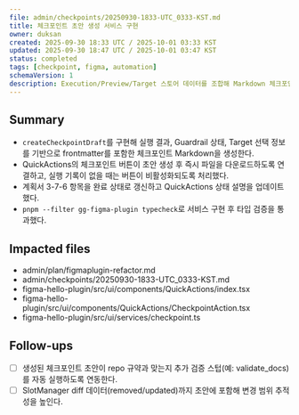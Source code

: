 ```yaml
---
file: admin/checkpoints/20250930-1833-UTC_0333-KST.md
title: 체크포인트 초안 생성 서비스 구현
owner: duksan
created: 2025-09-30 18:33 UTC / 2025-10-01 03:33 KST
updated: 2025-09-30 18:47 UTC / 2025-10-01 03:47 KST
status: completed
tags: [checkpoint, figma, automation]
schemaVersion: 1
description: Execution/Preview/Target 스토어 데이터를 조합해 Markdown 체크포인트 초안을 생성하고 QuickActions에서 다운로드하도록 했다.
---
```


## Summary

- `createCheckpointDraft`를 구현해 실행 결과, Guardrail 상태, Target 선택 정보를 기반으로 frontmatter를 포함한 체크포인트 Markdown을 생성한다.
- QuickActions의 체크포인트 버튼이 초안 생성 후 즉시 파일을 다운로드하도록 연결하고, 실행 기록이 없을 때는 버튼이 비활성화되도록 처리했다.
- 계획서 3-7-6 항목을 완료 상태로 갱신하고 QuickActions 상태 설명을 업데이트했다.
- `pnpm --filter gg-figma-plugin typecheck`로 서비스 구현 후 타입 검증을 통과했다.

## Impacted files

- admin/plan/figmaplugin-refactor.md
- admin/checkpoints/20250930-1833-UTC_0333-KST.md
- figma-hello-plugin/src/ui/components/QuickActions/index.tsx
- figma-hello-plugin/src/ui/components/QuickActions/CheckpointAction.tsx
- figma-hello-plugin/src/ui/services/checkpoint.ts

## Follow-ups

- [ ] 생성된 체크포인트 초안이 repo 규약과 맞는지 추가 검증 스텁(예: validate_docs)를 자동 실행하도록 연동한다.
- [ ] SlotManager diff 데이터(removed/updated)까지 초안에 포함해 변경 범위 추적성을 높인다.
